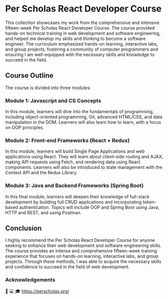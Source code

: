 # Per Scholas React Developer Course

This collection showcases my work from the comprehensive and intensive fifteen-week Per Scholas React Developer Course. The course provided hands-on technical training in web development and software engineering, and helped me develop my skills and thinking to become a software engineer. The curriculum emphasized hands-on learning, interactive labs, and group projects, fostering a community of computer programmers and ensuring I am well-equipped with the necessary skills and knowledge to succeed in the field.

## Course Outline
The course is divided into three modules:

### Module 1: Javascript and CS Concepts
In this module, learners will dive into the fundamentals of programming, including object-oriented programming, Git, advanced HTML/CSS, and data manipulation in the DOM. Learners will also learn how to learn, with a focus on OOP principles.

### Module 2: Front-end Frameworks (React + Redux)
In this module, learners will build Single Page Applications and web applications using React. They will learn about client-side routing and AJAX, making API requests using Fetch, and rendering data using React components. Learners will also be introduced to state management with the Context API and the Redux Library.

### Module 3: Java and Backend Frameworks (Spring Boot)
In this final module, learners will deepen their knowledge of full-stack development by building full CRUD applications and incorporating token-based authentication. Topics will include OOP and Spring Boot using Java, HTTP and REST, and using Postman.


## Conclusion
I highly recommend the Per Scholas React Developer Course for anyone seeking to enhance their web development and software engineering skills. The course provides an intense and comprehensive fifteen-week training experience that focuses on hands-on learning, interactive labs, and group projects. Through these methods, I was able to acquire the necessary skills and confidence to succeed in the field of web development.


### Acknowledgements
🏫 💻 🎓 https://perscholas.org/
